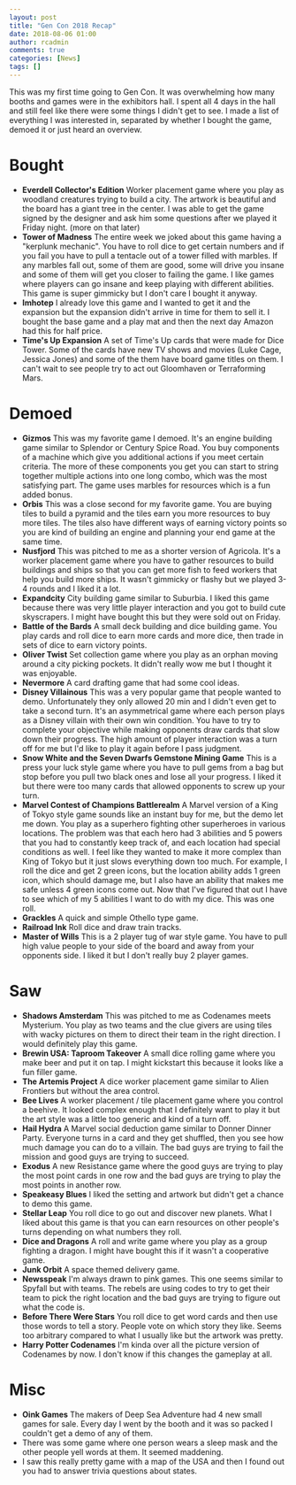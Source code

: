 ```yaml
---
layout: post
title: "Gen Con 2018 Recap"
date: 2018-08-06 01:00
author: rcadmin
comments: true
categories: [News]
tags: []
---
```

This was my first time going to Gen Con. It was overwhelming how many booths and games were in the exhibitors hall. I spent all 4 days in the hall and still feel like there were some things I didn't get to see. I made a list of everything I was interested in, separated by whether I bought the game, demoed it or just heard an overview.

# Bought #
- **Everdell Collector's Edition** Worker placement game where you play as woodland creatures trying to build a city. The artwork is beautiful and the board has a giant tree in the center. I was able to get the game signed by the designer and ask him some questions after we played it Friday night. (more on that later)
- **Tower of Madness** The entire week we joked about this game having a "kerplunk mechanic". You have to roll dice to get certain numbers and if you fail you have to pull a tentacle out of a tower filled with marbles. If any marbles fall out, some of them are good, some will drive you insane and some of them will get you closer to failing the game. I like games where players can go insane and keep playing with different abilities. This game is super gimmicky but I don't care I bought it anyway. 
- **Imhotep** I already love this game and I wanted to get it and the expansion but the expansion didn't arrive in time for them to sell it. I bought the base game and a play mat and then the next day Amazon had this for half price. 
- **Time's Up Expansion** A set of Time's Up cards that were made for Dice Tower. Some of the cards have new TV shows and movies (Luke Cage, Jessica Jones) and some of the them have board game titles on them. I can't wait to see people try to act out Gloomhaven or Terraforming Mars. 
# Demoed #
- **Gizmos** This was my favorite game I demoed. It's an engine building game similar to Splendor or Century Spice Road. You buy components of a machine which give you additional actions if you meet certain criteria. The more of these components you get you can start to string together multiple actions into one long combo, which was the most satisfying part. The game uses marbles for resources which is a fun added bonus. 
- **Orbis** This was a close second for my favorite game. You are buying tiles to build a pyramid and the tiles earn you more resources to buy more tiles. The tiles also have different ways of earning victory points so you are kind of building an engine and planning your end game at the same time. 
- **Nusfjord** This was pitched to me as a shorter version of Agricola. It's a worker placement game where you have to gather resources to build buildings and ships so that you can get more fish to feed workers that help you build more ships. It wasn't gimmicky or flashy but we played 3-4 rounds and I liked it a lot. 
- **Expandcity** City building game similar to Suburbia. I liked this game because there was very little player interaction and you got to build cute skyscrapers. I might have bought this but they were sold out on Friday.
- **Battle of the Bards** A small deck building and dice building game. You play cards and roll dice to earn more cards and more dice, then trade in sets of dice to earn victory points. 
- **Oliver Twist** Set collection game where you play as an orphan moving around a city picking pockets. It didn't really wow me but I thought it was enjoyable. 
- **Nevermore** A card drafting game that had some cool ideas. 
- **Disney Villainous** This was a very popular game that people wanted to demo. Unfortunately they only allowed 20 min and I didn't even get to take a second turn. It's an asymmetrical game where each person plays as a Disney villain with their own win condition. You have to try to complete your objective while making opponents draw cards that slow down their progress. The high amount of player interaction was a turn off for me but I'd like to play it again before I pass judgment. 
- **Snow White and the Seven Dwarfs Gemstone Mining Game** This is a press your luck style game where you have to pull gems from a bag but stop before you pull two black ones and lose all your progress. I liked it but there were too many cards that allowed opponents to screw up your turn. 
- **Marvel Contest of Champions Battlerealm** A Marvel version of a King of Tokyo style game sounds like an instant buy for me, but the demo let me down. You play as a superhero fighting other superheroes in various locations. The problem was that each hero had 3 abilities and 5 powers that you had to constantly keep track of, and each location had special conditions as well. I feel like they wanted to make it more complex than King of Tokyo but it just slows everything down too much. For example, I roll the dice and get 2 green icons, but the location ability adds 1 green icon, which should damage me, but I also have an ability that makes me safe unless 4 green icons come out. Now that I've figured that out I have to see which of my 5 abilities I want to do with my dice. This was one roll. 
- **Grackles** A quick and simple Othello type game. 
- **Railroad Ink** Roll dice and draw train tracks. 
- **Master of Wills** This is a 2 player tug of war style game. You have to pull high value people to your side of the board and away from your opponents side. I liked it but I don't really buy 2 player games.
# Saw #
- **Shadows Amsterdam** This was pitched to me as Codenames meets Mysterium. You play as two teams and the clue givers are using tiles with wacky pictures on them to direct their team in the right direction. I would definitely play this game. 
- **Brewin USA: Taproom Takeover** A small dice rolling game where you make beer and put it on tap. I might kickstart this because it looks like a fun filler game. 
- **The Artemis Project** A dice worker placement game similar to Alien Frontiers but without the area control.
- **Bee Lives** A worker placement / tile placement game where you control a beehive. It looked complex enough that I definitely want to play it but the art style was a little too generic and kind of a turn off. 
- **Hail Hydra** A Marvel social deduction game similar to Donner Dinner Party. Everyone turns in a card and they get shuffled, then you see how much damage you can do to a villain. The bad guys are trying to fail the mission and good guys are trying to succeed. 
- **Exodus** A new Resistance game where the good guys are trying to play the most point cards in one row and the bad guys are trying to play the most points in another row. 
- **Speakeasy Blues** I liked the setting and artwork but didn't get a chance to demo this game. 
- **Stellar Leap** You roll dice to go out and discover new planets. What I liked about this game is that you can earn resources on other people's turns depending on what numbers they roll. 
- **Dice and Dragons** A roll and write game where you play as a group fighting a dragon. I might have bought this if it wasn't a cooperative game. 
- **Junk Orbit** A space themed delivery game. 
- **Newsspeak** I'm always drawn to pink games. This one seems similar to Spyfall but with teams. The rebels are using codes to try to get their team to pick the right location and the bad guys are trying to figure out what the code is.  
- **Before There Were Stars** You roll dice to get word cards and then use those words to tell a story. People vote on which story they like. Seems too arbitrary compared to what I usually like but the artwork was pretty.  
- **Harry Potter Codenames** I'm kinda over all the picture version of Codenames by now. I don't know if this changes the gameplay at all.
# Misc #
- **Oink Games** The makers of Deep Sea Adventure had 4 new small games for sale. Every day I went by the booth and it was so packed I couldn't get a demo of any of them. 
- There was some game where one person wears a sleep mask and the other people yell words at them. It seemed maddening.
- I saw this really pretty game with a map of the USA and then I found out you had to answer trivia questions about states. 
